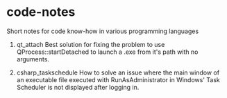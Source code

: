 # code-notes
Short notes for code know-how in various programming languages

1. qt_attach
Best solution for fixing the problem to use QProcess::startDetached to launch a .exe from it's path with no arguments.

2. csharp_taskschedule
How to solve an issue where the main window of an executable file executed with RunAsAdministrator 
in Windows' Task Scheduler is not displayed after logging in.